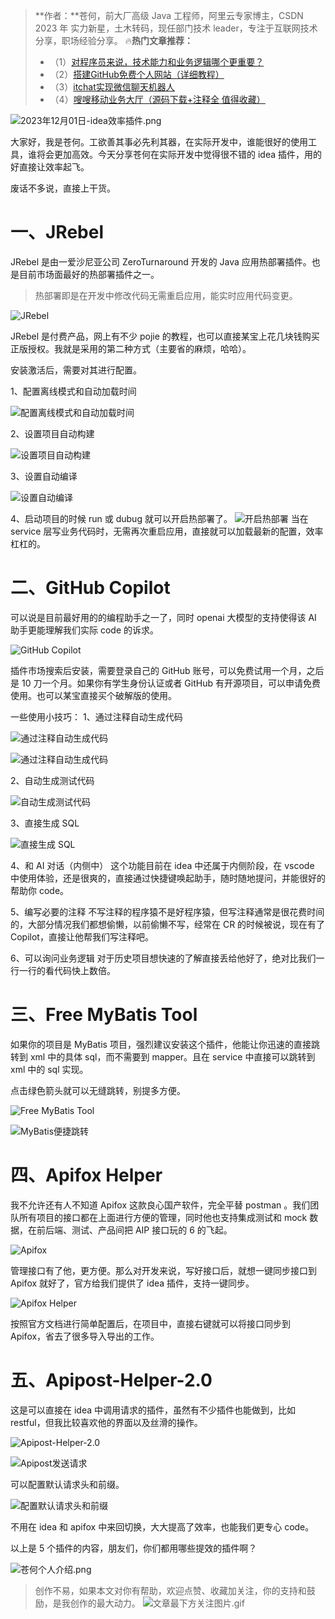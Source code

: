 > **作者：**苍何，前大厂高级 Java 工程师，阿里云专家博主，CSDN 2023 年 实力新星，土木转码，现任部门技术 leader，专注于互联网技术分享，职场经验分享。
> 🔥**热门文章推荐：**
> - （1）[对程序员来说，技术能力和业务逻辑哪个更重要？](https://canghe.blog.csdn.net/article/details/133632205?spm=1001.2014.3001.5502)
> - （2）[搭建GitHub免费个人网站（详细教程）](https://canghe.blog.csdn.net/article/details/95392429?spm=1001.2014.3001.5502)
> - （3）[itchat实现微信聊天机器人](https://canghe.blog.csdn.net/article/details/92232985?spm=1001.2014.3001.5502)
> - （4）[嗖嗖移动业务大厅（源码下载+注释全 值得收藏）](https://canghe.blog.csdn.net/article/details/83204418?spm=1001.2014.3001.5502)


![2023年12月01日-idea效率插件.png](https://yupi-picture-1256524210.cos.ap-shanghai.myqcloud.com/22922/1701437740873-60aa0f66-05e3-44de-b8d3-9738b7cd1732.png)

大家好，我是苍何。工欲善其事必先利其器，在实际开发中，谁能很好的使用工具，谁将会更加高效。今天分享苍何在实际开发中觉得很不错的 idea 插件，用的好直接让效率起飞。

废话不多说，直接上干货。
# 一、JRebel

JRebel 是由一爱沙尼亚公司 ZeroTurnaround 开发的 Java 应用热部署插件。也是目前市场面最好的热部署插件之一。
> 热部署即是在开发中修改代码无需重启应用，能实时应用代码变更。


![JRebel](https://yupi-picture-1256524210.cos.ap-shanghai.myqcloud.com/22922/1701427400694-1ecee253-2e85-4a2d-996c-bcbe66528723.png "JRebel")

JRebel 是付费产品，网上有不少 pojie 的教程，也可以直接某宝上花几块钱购买正版授权。我就是采用的第二种方式（主要省的麻烦，哈哈）。

安装激活后，需要对其进行配置。

1、配置离线模式和自动加载时间

![配置离线模式和自动加载时间](https://yupi-picture-1256524210.cos.ap-shanghai.myqcloud.com/22922/1701432754200-dbb1d476-28e0-439c-94b7-8a5269ceff12.png "配置离线模式和自动加载时间")

2、设置项目自动构建

![设置项目自动构建](https://yupi-picture-1256524210.cos.ap-shanghai.myqcloud.com/22922/1701432878088-d7bdb34a-275c-4cbc-b787-f9900bbf9262.png "设置项目自动构建")

3、设置自动编译

![设置自动编译](https://yupi-picture-1256524210.cos.ap-shanghai.myqcloud.com/22922/1701432989562-e9d9b539-93fe-48aa-ad7a-47a08d7cafb2.png "设置自动编译")

4、启动项目的时候 run 或 dubug 就可以开启热部署了。
![开启热部署](https://yupi-picture-1256524210.cos.ap-shanghai.myqcloud.com/22922/1701433115488-e594ab19-ba44-417c-aa2f-4e940d1f35c6.png "开启热部署")
当在 service 层写业务代码时，无需再次重启应用，直接就可以加载最新的配置，效率杠杠的。

# 二、GitHub Copilot

可以说是目前最好用的的编程助手之一了，同时 openai 大模型的支持使得该 AI 助手更能理解我们实际 code 的诉求。

![GitHub Copilot](https://yupi-picture-1256524210.cos.ap-shanghai.myqcloud.com/22922/1701433424306-62992709-b0dd-4f87-9e7d-f37ec918f367.png "GitHub Copilot")

插件市场搜索后安装，需要登录自己的 GitHub 账号，可以免费试用一个月，之后是 10 刀一个月。如果你有学生身份认证或者 GitHub 有开源项目，可以申请免费使用。也可以某宝直接买个破解版的使用。

一些使用小技巧：
1、通过注释自动生成代码

![通过注释自动生成代码](https://yupi-picture-1256524210.cos.ap-shanghai.myqcloud.com/22922/1701434028082-197131f6-2d21-42e7-9761-d0e610fd14de.png "通过注释自动生成代码")

![通过注释自动生成代码](https://yupi-picture-1256524210.cos.ap-shanghai.myqcloud.com/22922/1701434070612-dc2c06e4-217a-40a6-b9c6-632afd9b5866.png "通过注释自动生成代码")

2、自动生成测试代码

![自动生成测试代码](https://yupi-picture-1256524210.cos.ap-shanghai.myqcloud.com/22922/1701433855239-9c4b08d2-a091-40ba-a9fa-43ef83331549.png "自动生成测试代码")

3、直接生成 SQL

![直接生成 SQL](https://yupi-picture-1256524210.cos.ap-shanghai.myqcloud.com/22922/1701434256938-ba2fd495-3a85-44eb-a0ea-ec6a838c50b7.png "直接生成 SQL")

4、和 AI 对话（内侧中）
这个功能目前在 idea 中还属于内侧阶段，在 vscode 中使用体验，还是很爽的，直接通过快捷键唤起助手，随时随地提问，并能很好的帮助你 code。

5、编写必要的注释
不写注释的程序猿不是好程序猿，但写注释通常是很花费时间的，大部分情况我们都想偷懒，以前偷懒不写，经常在 CR 的时候被说，现在有了 Copilot，直接让他帮我们写注释吧。

6、可以询问业务逻辑
对于历史项目想快速的了解直接丢给他好了，绝对比我们一行一行的看代码快上数倍。

# 三、Free MyBatis Tool 

如果你的项目是 MyBatis 项目，强烈建议安装这个插件，他能让你迅速的直接跳转到 xml 中的具体 sql，而不需要到 mapper。且在 service 中直接可以跳转到 xml 中的 sql 实现。

点击绿色箭头就可以无缝跳转，别提多方便。

![Free MyBatis Tool](https://yupi-picture-1256524210.cos.ap-shanghai.myqcloud.com/22922/1701434796492-2c50f3dc-e419-47cf-bc07-7889c994ab23.png "Free MyBatis Tool")

![MyBatis便捷跳转](https://yupi-picture-1256524210.cos.ap-shanghai.myqcloud.com/22922/1701434874312-34e13fbc-9412-4102-bdb3-d467c1ccf2e0.png "MyBatis便捷跳转")

# 四、Apifox Helper

我不允许还有人不知道 Apifox 这款良心国产软件，完全平替 postman 。我们团队所有项目的接口都在上面进行方便的管理，同时他也支持集成测试和 mock 数据，在前后端、测试、产品间把 AIP 接口玩的 6 的飞起。

![Apifox](https://yupi-picture-1256524210.cos.ap-shanghai.myqcloud.com/22922/1701435150783-230b3c18-e0d3-4973-beca-8f84fa6107ac.png "Apifox")


管理接口有了他，更方便。那么对开发来说，写好接口后，就想一键同步接口到 Apifox 就好了，官方给我们提供了 idea 插件，支持一键同步。

![Apifox Helper](https://yupi-picture-1256524210.cos.ap-shanghai.myqcloud.com/22922/1701435299516-7328d61c-a940-4e9b-9877-ae38397491d8.png "Apifox Helper")

按照官方文档进行简单配置后，在项目中，直接右键就可以将接口同步到Apifox，省去了很多导入导出的工作。

# 五、Apipost-Helper-2.0

这是可以直接在 idea 中调用请求的插件，虽然有不少插件也能做到，比如 restful，但我比较喜欢他的界面以及丝滑的操作。

![Apipost-Helper-2.0](https://yupi-picture-1256524210.cos.ap-shanghai.myqcloud.com/22922/1701435506581-710e59fb-489c-4a2a-8ab0-d85a8dd4aa7d.png "Apipost-Helper-2.0")

![Apipost发送请求](https://yupi-picture-1256524210.cos.ap-shanghai.myqcloud.com/22922/1701435581651-5994162c-0c73-41aa-8f94-43d1ce7098a3.png "Apipost发送请求")

可以配置默认请求头和前缀。

![配置默认请求头和前缀](https://yupi-picture-1256524210.cos.ap-shanghai.myqcloud.com/22922/1701436588514-a943cdb9-dbaa-4a4f-a16f-a903c1bdffb7.png "配置默认请求头和前缀")

不用在 idea 和 apifox 中来回切换，大大提高了效率，也能我们更专心 code。

以上是 5 个插件的内容，朋友们，你们都用哪些提效的插件啊？

![苍何个人介绍.png](https://yupi-picture-1256524210.cos.ap-shanghai.myqcloud.com/22922/1696255868903-dd1f63ce-d8a4-40d3-bb7a-2879c1d331a1.png)

> 创作不易，如果本文对你有帮助，欢迎点赞、收藏加关注，你的支持和鼓励，是我创作的最大动力。
> ![文章最下方关注图片.gif](https://yupi-picture-1256524210.cos.ap-shanghai.myqcloud.com/22922/1695892885868-ec6c1fdb-e043-40e0-8b57-079a6050abd6.gif)


